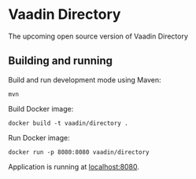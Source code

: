 # Vaadin Directory
The upcoming open source version of Vaadin Directory

## Building and running

Build and run development mode using Maven:
```
mvn
```

Build Docker image:
```
docker build -t vaadin/directory .
```

Run Docker image:
```
docker run -p 8080:8080 vaadin/directory
```

Application is running at [localhost:8080](http://localhost:8080).